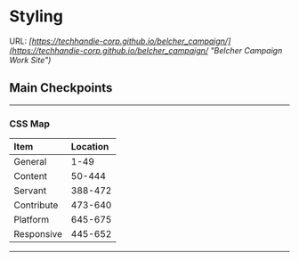 # Styling #
URL: *[https://techhandie-corp.github.io/belcher_campaign/](https://techhandie-corp.github.io/belcher_campaign/ "Belcher Campaign Work Site")*
## Main Checkpoints ##

----------

### CSS Map ###
|Item|Location|
|:---|:---|
|General|1-49|
|Content|50-444|
|Servant|388-472|
|Contribute|473-640|
|Platform|645-675|
|Responsive|445-652|

----------
